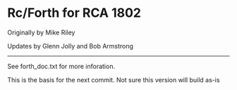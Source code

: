 Rc/Forth for RCA 1802
===
Originally by Mike Riley

Updates by Glenn Jolly and Bob Armstrong

---

See forth_doc.txt for more inforation.

This is the basis for the next commit. Not sure this version will build as-is

